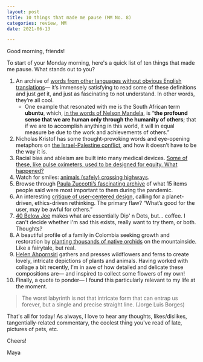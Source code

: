 ```yaml
---
layout: post
title: 10 things that made me pause (MM No. 8)
categories: review, MM
date: 2021-06-13

---
```


Good morning, friends!

To start of your Monday morning, here's a quick list of ten things that made me pause. What stands out to you?

1. An archive of [words from other languages without obvious English translations](https://eunoia.world/?utm_source=densediscovery&utm_medium=email&utm_campaign=newsletter-issue-140)— it’s immensely satisfying to read some of these definitions and just *get* it, and just as fascinating to not understand. In other words, they’re all cool. 
    - One example that resonated with me is the South African term **ubuntu**, which, [in the words of Nelson Mandela](https://theculturetrip.com/africa/south-africa/articles/understanding-the-meaning-of-ubuntu-a-proudly-south-african-philosophy/?utm_source=densediscovery&utm_medium=email&utm_campaign=newsletter-issue-140), is “**the profound sense that we are human only through the humanity of others**; that if we are to accomplish anything in this world, it will in equal measure be due to the work and achievements of others.”
2. Nicholas Kristof has some thought-provoking words and eye-opening metaphors on [the Israel-Palestine conflict](https://www.google.com/amp/s/www.nytimes.com/2021/06/02/opinion/israel-gaza-conflict.amp.html), and how it doesn’t have to be the way it is. 
3. Racial bias and ableism are built into many medical devices. [Some of these, like pulse oximeters, used to be designed for equity. What happened?](https://www.wired.com/story/pulse-oximeters-equity/?bxid=5fe4dded1129e1003e463664&cndid=63284670&esrc=manage-page&source=EDT_WIR_NEWSLETTER_0_DAILY_ZZ&utm_brand=wired&utm_campaign=aud-dev&utm_mailing=WIR_Daily_060421&utm_medium=email&utm_source=nl&utm_term=list2_p1)
4. Watch for smiles: [animals (safely) crossing highways](https://www.nytimes.com/interactive/2021/05/31/climate/wildlife-crossings-animals.html). 
5. Browse through [Paula Zuccotti’s fascinating archive](https://lockdownessentials.org) of what 15 items people said were most important to them during the pandemic. 
6. An interesting [critique of user-centered design](https://medium.com/readymag/why-user-centred-design-struggles-with-ethics-1500caf86d54), calling for a planet-driven, ethics-driven rethinking. The primary flaw? “What’s good for the user, may be awful for others.”
7. [40 Below Joe](https://40belowjoe.com/) makes what are essentially Dip' n Dots, but... coffee. I can't decide whether I'm sad this exists, really want to try them, or both. Thoughts?
8. A beautiful profile of a family in Colombia seeking growth and restoration by [planting thousands of native orchids](https://emergencemagazine.org/essay/the-forest-of-orchids/) on the mountainside. Like a fairytale, but real. 
9. [Helen Ahpornsiri](https://www.helenahpornsiri.com/portfolio) gathers and presses wildflowers and ferns to create lovely, intricate depictions of plants and animals. Having worked with collage a bit recently, I'm in awe of how detailed and delicate these compositions are— and inspired to collect some flowers of my own!
10. Finally, a quote to ponder— I found this particularly relevant to my life at the moment. 

> The worst labyrinth is not that intricate form that can entrap us forever, but a single and precise straight line. (Jorge Luis Borges)

That's all for today! As always, I love to hear any thoughts, likes/dislikes, tangentially-related commentary, the coolest thing you've read of late, pictures of pets, etc.

Cheers!

Maya
